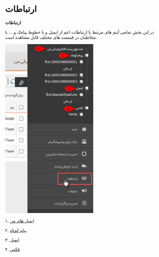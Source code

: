 # ارتباطات    

**ارتباطات**

در این بخش تمامی آیتم های مرتبط با ارتباطات اعم از ایمیل و یا خطوط پیامک و ... با مخاطبان در قسمت های مختلف قابل مشاهده است.

![](Communications/Communications1.jpg) 

۱. [ایمیل های من](CRM/MyEmails.md)

۲. [پیام کوتاه](Communications/SMS.md)

۳. [ایمیل](Communications/Email.md)

۴. [فکس](Communications/Fax.md)